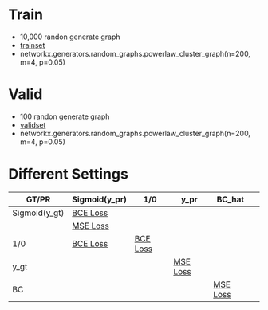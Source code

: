 # Train
- 10,000 randon generate graph
- [trainset](./../hw1_data/train/200)
- networkx.generators.random_graphs.powerlaw_cluster_graph(n=200, m=4, p=0.05)

# Valid
- 100 randon generate graph
- [validset](./../hw1_data/valid/200)
- networkx.generators.random_graphs.powerlaw_cluster_graph(n=200, m=4, p=0.05)


# Different Settings

| GT/PR         | Sigmoid(y_pr)                 | 1/0                           | y_pr                          | BC_hat                        |  |
|---------------|-------------------------------|-------------------------------|-------------------------------|-------------------------------|--|
| Sigmoid(y_gt) | [BCE Loss](2021-03-19\18-48) |                               |                               |                               |  |
|               | [MSE Loss](2021-03-19\18-51) |                               |                               |                               |  |
| 1/0           | [BCE Loss](2021-03-19\18-50) | [BCE Loss](2021-03-21\14-49) |                               |                               |  |
| y_gt          |                               |                               | [MSE Loss](2021-03-21\04-11) |                               |  |
| BC            |                               |                               |                               | [MSE Loss](2021-03-21\04-04) |  |


